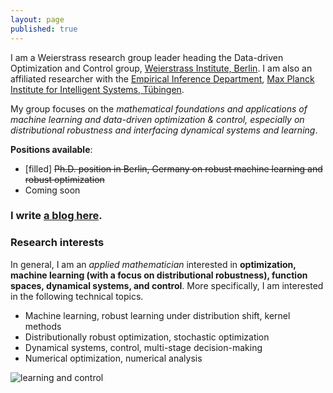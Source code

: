 ```yaml
---
layout: page
published: true
---
```

I am a Weierstrass research group leader heading the Data-driven Optimization and Control group, [Weierstrass Institute, Berlin](https://www.wias-berlin.de/). I am also an affiliated researcher with the [Empirical Inference Department](https://ei.is.tuebingen.mpg.de/), [Max Planck Institute for Intelligent Systems, Tübingen](http://is.tue.mpg.de/).

My group focuses on the *mathematical foundations and applications of machine learning and data-driven optimization & control, especially on distributional robustness and interfacing dynamical systems and learning*.

**Positions available**:

- [filled] ~~Ph.D. position in Berlin, Germany on robust machine learning and robust optimization~~
- Coming soon

### I write [a blog here](https://jj-zhu.github.io/blog/).

### Research interests

In general, I am an *applied mathematician* interested in **optimization, machine learning (with a focus on distributional robustness), function spaces, dynamical systems, and control**. More specifically, I am interested in the following technical topics.

+ Machine learning, robust learning under distribution shift, kernel methods
+ Distributionally robust optimization, stochastic optimization
+ Dynamical systems, control, multi-stage decision-making
+ Numerical optimization, numerical analysis

![learning and control](/images/atom.png)